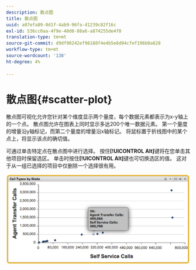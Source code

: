 ```yaml
---
description: 散点图
title: 散点图
uuid: a07efa89-0d1f-4ab9-96fa-d1239c82f16c
exl-id: 536cc0aa-4f9e-40d0-88a6-a874255de4f0
translation-type: tm+mt
source-git-commit: d9df90242ef96188f4e4b5e6d04cfef196b0a628
workflow-type: tm+mt
source-wordcount: '138'
ht-degree: 4%

---
```


# 散点图{#scatter-plot}

散点图可视化允许您针对某个维度显示两个量度，每个数据元素都表示为x-y轴上的一个点。 散点图允许在图表上同时显示多达200个唯一数据元素。 第一个量度的增量沿y轴标记，而第二个量度的增量沿x轴标记。 将鼠标置于折线图中的某个点上，将显示该点的确切值。

可通过单击特定点在散点图中进行选择。 按住&#x200B;**[!UICONTROL Alt]**&#x200B;键将在您单击其他项目时保留选区。 单击时按住&#x200B;**[!UICONTROL Alt]**&#x200B;键也可切换选区的值。 这对于从一组已选择的项目中仅删除一个选择很有用。

![](assets/scatter_plot.png)
